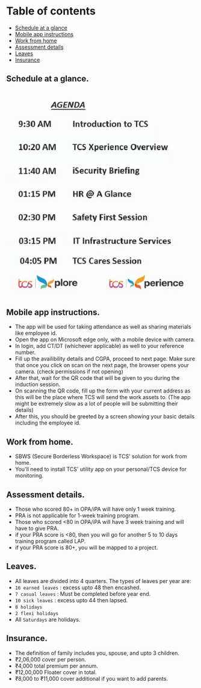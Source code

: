 # Table of contents

* [Schedule at a glance](##Schedule-at-a-glance)
* [Mobile app instructions](##Mobile-app-instructions)
* [Work from home](##Work-from-home)
* [Assessment details](##Assessment-details)
* [Leaves](##Leaves)
* [Insurance](##Insurance)

## Schedule at a glance.
<div align="center">
<img src="https://github.com/c2karansingh/TCS-induction/blob/master/images/Schedule.jpeg">
</div>

## Mobile app instructions.
- The app will be used for taking attendance as well as sharing materials like employee id.
- Open the app on Microsoft edge only, with a mobile device with camera.
- In login, add CT/DT (whichever applicable) as well to your reference number.
- Fill up the availibility details and CGPA, proceed to next page. Make sure that once you click on scan on the next page, the browser opens your camera. (check permissions if not opening)
- After that, wait for the QR code that will be given to you during the induction session.
- On scanning the QR code, fill up the form with your current address as this will be the place where TCS will send the work assets to. (The app might be extremely slow as a lot of people will be submitting their details)
- After this, you should be greeted by a screen showing your basic details including the employee id.

## Work from home.
- SBWS (Secure Borderless Workspace) is TCS' solution for work from home.
- You'll need to install TCS' utility app on your personal/TCS device for monitoring.

## Assessment details.
- Those who scored 80+ in OPA/iPA will have only 1 week training.
- PRA is not applicable for 1-week training program.
- Those who scored <80 in OPA/iPA will have 3 week training and will have to give PRA.
- if your PRA score is <80, then you will go for another 5 to 10 days training program called LAP.
- if your PRA score is 80+, you will be mapped to a project.

## Leaves.
- All leaves are divided into 4 quarters. The types of leaves per year are:
- `16 earned leaves` : excess upto 48 then encashed.
- `7 casual leaves` : Must be completed before year end.
- `10 sick leaves` : excess upto 44 then lapsed.
- `8 holidays`
- `2 flexi holidays`
- All `Saturdays` are holidays.

## Insurance.
- The definition of family includes you, spouse, and upto 3 children.
- ₹2,06,000 cover per person.
- ₹4,000 total premium per annum.
- ₹12,00,000 Floater cover in total.
- ₹8,000 to ₹11,000 cover additional if you want to add parents.
